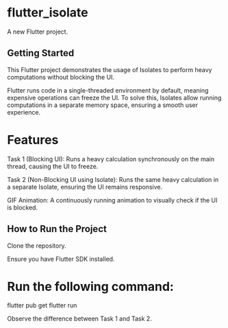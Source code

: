 # flutter_isolate

A new Flutter project.

## Getting Started

This Flutter project demonstrates the usage of Isolates to perform heavy computations without blocking the UI.

Flutter runs code in a single-threaded environment by default, meaning expensive operations can freeze the UI. To solve this, Isolates allow running computations in a separate memory space, ensuring a smooth user experience.

# Features

Task 1 (Blocking UI): Runs a heavy calculation synchronously on the main thread, causing the UI to freeze.

Task 2 (Non-Blocking UI using Isolate): Runs the same heavy calculation in a separate Isolate, ensuring the UI remains responsive.

GIF Animation: A continuously running animation to visually check if the UI is blocked.

## How to Run the Project

Clone the repository.

Ensure you have Flutter SDK installed.

# Run the following command:

flutter pub get
flutter run

Observe the difference between Task 1 and Task 2.
